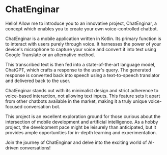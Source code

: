 # ChatEnginar

Hello! Allow me to introduce you to an innovative project, ChatEnginar, a concept which enables you to create your own voice-controlled chatbot.

ChatEnginar is a mobile application written in Kotlin. Its primary function is to interact with users purely through voice. It harnesses the power of your device's microphone to capture your voice and convert it into text using Google Translate or an alternative method.

This transcribed text is then fed into a state-of-the-art language model, ChatGPT, which crafts a response to the user's query. The generated response is converted back into speech using a text-to-speech translator and delivered back to the user.

ChatEnginar stands out with its minimalist design and strict adherence to voice-based interaction, not allowing text inputs. This feature sets it apart from other chatbots available in the market, making it a truly unique voice-focused conversation bot.

This project is an excellent exploration ground for those curious about the intersection of mobile development and artificial intelligence. As a hobby project, the development pace might be leisurely than anticipated, but it provides ample opportunities for in-depth learning and experimentation.

Join the journey of ChatEnginar and delve into the exciting world of AI-driven conversations!






